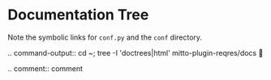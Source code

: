 # Documentation Tree

Note the symbolic links for `conf.py` and the `conf` directory.

.. command-output:: cd ~; tree -I 'doctrees|html' mitto-plugin-reqres/docs
	:shell:

.. comment::
   comment
